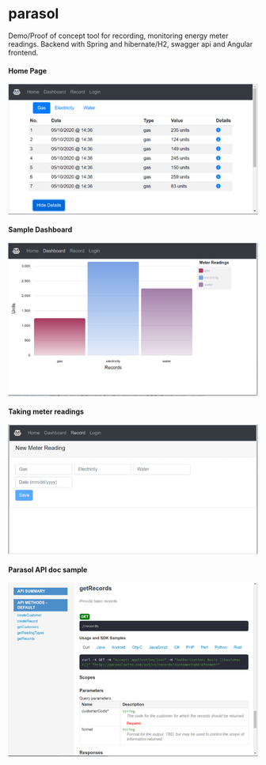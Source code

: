 # parasol
Demo/Proof of concept tool for recording, monitoring energy meter readings.
Backend with Spring and hibernate/H2, swagger api and Angular frontend.


#### Home Page
![Example](https://github.com/babuley/parasol/blob/master/examples/EnergyReadingHomePage.png)

#### Sample Dashboard
![Example](https://github.com/babuley/parasol/blob/master/examples/energyReadingDashboard.png)

#### Taking meter readings
![Example](https://github.com/babuley/parasol/blob/master/examples/TakeRecordReading.png)

#### Parasol API doc sample
![Example](https://github.com/babuley/parasol/blob/master/examples/parasolApi.png)
